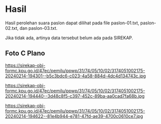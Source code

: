 # Hasil

Hasil perolehan suara paslon dapat dilihat pada file paslon-01.txt, paslon-02.txt, dan paslon-03.txt.

Jika tidak ada, artinya data tersebut belum ada pada SIREKAP.

## Foto C Plano

https://sirekap-obj-formc.kpu.go.id/47ec/pemilu/ppwp/31/74/05/10/02/3174051002175-20240214-194301--b5c3bdc6-c023-4a58-884d-4dc4d134743c.jpg

https://sirekap-obj-formc.kpu.go.id/47ec/pemilu/ppwp/31/74/05/10/02/3174051002175-20240214-194440--3d48c8f5-c397-452c-89ba-aa0cad7fa68b.jpg

https://sirekap-obj-formc.kpu.go.id/47ec/pemilu/ppwp/31/74/05/10/02/3174051002175-20240214-194622--81e4b944-e781-47fd-ae39-4700c0610ce7.jpg
